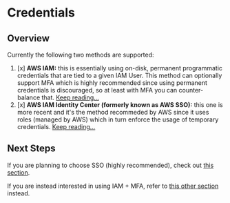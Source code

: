 # Credentials

## Overview
Currently the following two methods are supported:

1. [x] **AWS IAM:** this is essentially using on-disk, permanent programmatic credentials that are tied to a given IAM User. This method can optionally support MFA which is highly recommended since using permanent credentials is discouraged, so at least with MFA you can counter-balance that. [Keep reading...](./features/identities/identities.md)
2. [x] **AWS IAM Identity Center (formerly known as AWS SSO):** this one is more recent and it's the method recommeded by AWS since it uses roles (managed by AWS) which in turn enforce the usage of temporary credentials. [Keep reading...](./features/sso/configuration.md)

## Next Steps
If you are planning to choose SSO (highly recommended), check out [this section](./features/sso/overview.md).

If you are instead interested in using IAM + MFA, refer to [this other section](./features/identities/overview.md) instead.
